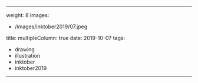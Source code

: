 
---
weight: 8
images:
- /images/inktober2019/07.jpeg

title:
multipleColumn: true
date: 2019-10-07
tags:
- drawing
- illustration
- inktober
- inktober2019
---


